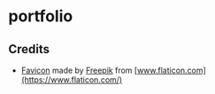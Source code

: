 # portfolio

## Credits

- [Favicon](https://www.flaticon.com/free-icon/portfolio_3314883) made by [Freepik](https://www.flaticon.com/authors/freepik) from [www.flaticon.com](https://www.flaticon.com/)
